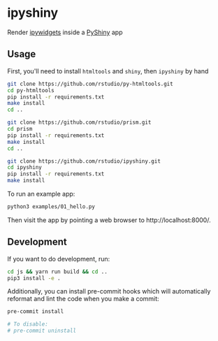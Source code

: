 ipyshiny
================

Render [ipywidgets](https://github.com/jupyter-widgets/ipywidgets) inside a [PyShiny](https://github.com/rstudio/prism) app 

## Usage

First, you'll need to install `htmltools` and `shiny`, then `ipyshiny` by hand

```sh
git clone https://github.com/rstudio/py-htmltools.git
cd py-htmltools
pip install -r requirements.txt
make install
cd ..

git clone https://github.com/rstudio/prism.git
cd prism
pip install -r requirements.txt
make install
cd ..

git clone https://github.com/rstudio/ipyshiny.git
cd ipyshiny
pip install -r requirements.txt
make install
```

To run an example app:

```sh
python3 examples/01_hello.py
```

Then visit the app by pointing a web browser to http://localhost:8000/.

## Development

If you want to do development, run:

```sh
cd js && yarn run build && cd ..
pip3 install -e .
```

Additionally, you can install pre-commit hooks which will automatically reformat and lint the code when you make a commit:

```sh
pre-commit install

# To disable:
# pre-commit uninstall
```
